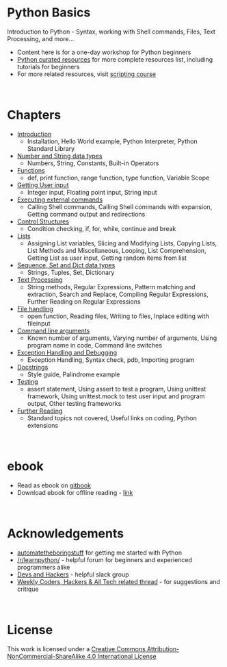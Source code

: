 # <a name="python-basics"></a>Python Basics

Introduction to Python - Syntax, working with Shell commands, Files, Text Processing, and more...

* Content here is for a one-day workshop for Python beginners
* [Python curated resources](https://github.com/learnbyexample/scripting_course/blob/master/Python_curated_resources.md) for more complete resources list, including tutorials for beginners
* For more related resources, visit [scripting course](https://github.com/learnbyexample/scripting_course)

<br>

# <a name="chapters"></a>Chapters

* [Introduction](./Introduction.md)
    * Installation, Hello World example, Python Interpreter, Python Standard Library
* [Number and String data types](./Number_and_String_datatypes.md)
    * Numbers, String, Constants, Built-in Operators
* [Functions](./Functions.md)
    * def, print function, range function, type function, Variable Scope
* [Getting User input](./User_input.md)
    * Integer input, Floating point input, String input
* [Executing external commands](./Executing_external_commands.md)
    * Calling Shell commands, Calling Shell commands with expansion, Getting command output and redirections
* [Control Structures](./Control_structures.md)
    * Condition checking, if, for, while, continue and break
* [Lists](./Lists.md)
    * Assigning List variables, Slicing and Modifying Lists, Copying Lists, List Methods and Miscellaneous, Looping, List Comprehension, Getting List as user input, Getting random items from list
* [Sequence, Set and Dict data types](./Sequence_Set_Dict_data_types.md)
    * Strings, Tuples, Set, Dictionary
* [Text Processing](./Text_Processing.md)
    * String methods, Regular Expressions, Pattern matching and extraction, Search and Replace, Compiling Regular Expressions, Further Reading on Regular Expressions
* [File handling](./File_handling.md)
    * open function, Reading files, Writing to files, Inplace editing with fileinput
* [Command line arguments](./Command_line_arguments.md)
    * Known number of arguments, Varying number of arguments, Using program name in code, Command line switches
* [Exception Handling and Debugging](./Exception_Handling_and_Debugging.md)
    * Exception Handling, Syntax check, pdb, Importing program
* [Docstrings](./Docstrings.md)
    * Style guide, Palindrome example
* [Testing](./Testing.md)
    * assert statement, Using assert to test a program, Using unittest framework, Using unittest.mock to test user input and program output, Other testing frameworks
* [Further Reading](./Further_Reading.md)
    * Standard topics not covered, Useful links on coding, Python extensions

<br>

# <a name="ebook"></a>ebook

* Read as ebook on [gitbook](https://learnbyexample.gitbooks.io/python-basics/content/index.html)
* Download ebook for offline reading - [link](https://www.gitbook.com/book/learnbyexample/python-basics/details)

<br>

# <a name="acknowledgements"></a>Acknowledgements

* [automatetheboringstuff](https://automatetheboringstuff.com/) for getting me started with Python
* [/r/learnpython/](https://www.reddit.com/r/learnpython/) - helpful forum for beginners and experienced programmers alike
* [Devs and Hackers](http://slack.devup.in/) - helpful slack group
* [Weekly Coders, Hackers & All Tech related thread](https://www.reddit.com/r/india/search?q=Weekly+Coders%2C+Hackers+%26+All+Tech+related+thread+author%3Aavinassh&amp;restrict_sr=on&amp;sort=new&amp;t=all) - for suggestions and critique

<br>

# <a name="license"></a>License

This work is licensed under a [Creative Commons Attribution-NonCommercial-ShareAlike 4.0 International License](https://creativecommons.org/licenses/by-nc-sa/4.0/)
